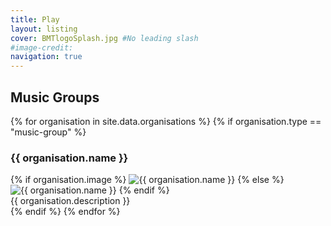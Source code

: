 ```yaml
---
title: Play
layout: listing
cover: BMTlogoSplash.jpg #No leading slash
#image-credit:
navigation: true
---
```


## Music Groups

<div class="container logos">
{% for organisation in site.data.organisations %}
{% if organisation.type == "music-group" %}
<div class="row">
    <h3>{{ organisation.name }}</h3>
    <div>
    {% if organisation.image %}
        <img src="{{ '/assets/images/organisations' | relative_url }}/{{ organisation.image }}" alt="{{ organisation.name }}" title="{{ organisation.name }}"  class="img-responsive" />
    {% else %}
        <img src="{{ '/assets/images/logos' | relative_url }}/{{ organisation.logo }}" alt="{{ organisation.name }}" title="{{ organisation.name }}"  class="img-responsive" />
    {% endif %}
    </div>
    <div>
        
<div markdown="1">
{{ organisation.description }}
</div>
    </div>
</div>
{% endif %}
{% endfor %}
</div>


